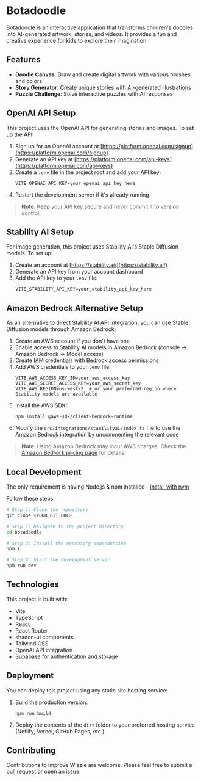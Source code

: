 # Botadoodle

Botadoodle is an interactive application that transforms children's doodles into AI-generated artwork, stories, and videos. It provides a fun and creative experience for kids to explore their imagination.

## Features

- **Doodle Canvas**: Draw and create digital artwork with various brushes and colors
- **Story Generator**: Create unique stories with AI-generated illustrations
- **Puzzle Challenge**: Solve interactive puzzles with AI responses

## OpenAI API Setup

This project uses the OpenAI API for generating stories and images. To set up the API:

1. Sign up for an OpenAI account at [https://platform.openai.com/signup](https://platform.openai.com/signup)
2. Generate an API key at [https://platform.openai.com/api-keys](https://platform.openai.com/api-keys)
3. Create a `.env` file in the project root and add your API key:
   ```
   VITE_OPENAI_API_KEY=your_openai_api_key_here
   ```
4. Restart the development server if it's already running

> **Note**: Keep your API key secure and never commit it to version control.

## Stability AI Setup

For image generation, this project uses Stability AI's Stable Diffusion models. To set up:

1. Create an account at [https://stability.ai/](https://stability.ai/)
2. Generate an API key from your account dashboard
3. Add the API key to your `.env` file:
   ```
   VITE_STABILITY_API_KEY=your_stability_api_key_here
   ```

## Amazon Bedrock Alternative Setup

As an alternative to direct Stability AI API integration, you can use Stable Diffusion models through Amazon Bedrock:

1. Create an AWS account if you don't have one
2. Enable access to Stability AI models in Amazon Bedrock (console → Amazon Bedrock → Model access)
3. Create IAM credentials with Bedrock access permissions
4. Add AWS credentials to your `.env` file:
   ```
   VITE_AWS_ACCESS_KEY_ID=your_aws_access_key
   VITE_AWS_SECRET_ACCESS_KEY=your_aws_secret_key
   VITE_AWS_REGION=us-west-2  # or your preferred region where Stability models are available
   ```
5. Install the AWS SDK:
   ```
   npm install @aws-sdk/client-bedrock-runtime
   ```
6. Modify the `src/integrations/stabilityai/index.ts` file to use the Amazon Bedrock integration by uncommenting the relevant code

> **Note**: Using Amazon Bedrock may incur AWS charges. Check the [Amazon Bedrock pricing page](https://aws.amazon.com/bedrock/pricing/) for details.

## Local Development

The only requirement is having Node.js & npm installed - [install with nvm](https://github.com/nvm-sh/nvm#installing-and-updating)

Follow these steps:

```sh
# Step 1: Clone the repository
git clone <YOUR_GIT_URL>

# Step 2: Navigate to the project directory
cd botadoodle

# Step 3: Install the necessary dependencies
npm i

# Step 4: Start the development server
npm run dev
```

## Technologies

This project is built with:

- Vite
- TypeScript
- React
- React Router
- shadcn-ui components 
- Tailwind CSS
- OpenAI API integration
- Supabase for authentication and storage

## Deployment

You can deploy this project using any static site hosting service:

1. Build the production version:
   ```
   npm run build
   ```

2. Deploy the contents of the `dist` folder to your preferred hosting service (Netlify, Vercel, GitHub Pages, etc.)

## Contributing

Contributions to improve Wizzle are welcome. Please feel free to submit a pull request or open an issue.
